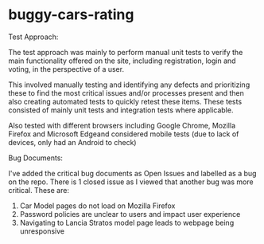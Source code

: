 # buggy-cars-rating

Test Approach:

The test approach was mainly to perform manual unit tests to verify the main functionality offered on the site, including registration, login and voting, in the perspective of a user.

This involved manually testing and identifying any defects and prioritizing these to find the most critical issues and/or processes present and then also creating automated tests to quickly retest these items.  These tests consisted of mainly unit tests and integration tests where applicable.

Also tested with different browsers including Google Chrome, Mozilla Firefox and Microsoft Edgeand considered mobile tests (due to lack of devices, only had an Android to check)

Bug Documents:

I've added the critical bug documents as Open Issues and labelled as a bug on the repo.  There is 1 closed issue as I viewed that another bug was more critical.  These are:
  1) Car Model pages do not load on Mozilla Firefox 
  2) Password policies are unclear to users and impact user experience
  3) Navigating to Lancia Stratos model page leads to webpage being unresponsive
  
  
